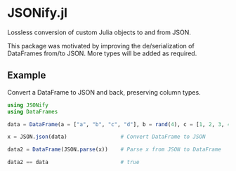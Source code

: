 # JSONify.jl

Lossless conversion of custom Julia objects to and from JSON.

This package was motivated by improving the de/serialization of DataFrames
from/to JSON. More types will be added as required.

## Example

Convert a DataFrame to JSON and back, preserving column types.

```julia
using JSONify
using DataFrames

data = DataFrame(a = ["a", "b", "c", "d"], b = rand(4), c = [1, 2, 3, 4])

x = JSON.json(data)                 # Convert DataFrame to JSON

data2 = DataFrame(JSON.parse(x))    # Parse x from JSON to DataFrame

data2 == data                       # true
```
